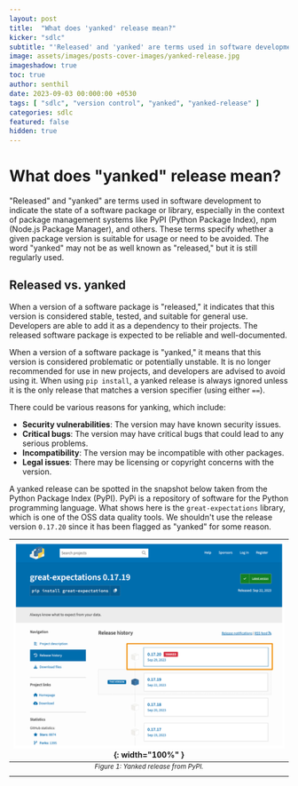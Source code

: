```yaml
---
layout: post
title:  "What does 'yanked' release mean?"
kicker: "sdlc"
subtitle: "'Released' and 'yanked' are terms used in software development to indicate the state of a software package or library. These terms specify whether a given package version is suitable for usage or need to be avoided."
image: assets/images/posts-cover-images/yanked-release.jpg
imageshadow: true
toc: true
author: senthil
date: 2023-09-03 00:000:00 +0530
tags: [ "sdlc", "version control", "yanked", "yanked-release" ]
categories: sdlc
featured: false
hidden: true
---
```


# What does "yanked" release mean?

"Released" and "yanked" are terms used in software development to indicate the state of a software package or library, especially in the context of package management systems like PyPI (Python Package Index), npm (Node.js Package Manager), and others. These terms specify whether a given package version is suitable for usage or need to be avoided. The word "yanked" may not be as well known as "released," but it is still regularly used.

## Released vs. yanked

When a version of a software package is "released," it indicates that this version is considered stable, tested, and suitable for general use. Developers are able to add it as a dependency to their projects. The released software package is expected to be reliable and well-documented.

When a version of a software package is "yanked," it means that this version is considered problematic or potentially unstable. It is no longer recommended for use in new projects, and developers are advised to avoid using it. When using `pip install`, a yanked release is always ignored unless it is the only release that matches a version specifier (using either `==`).

There could be various reasons for yanking, which include:

* **Security vulnerabilities**: The version may have known security issues.
* **Critical bugs**: The version may have critical bugs that could lead to any serious problems.
* **Incompatibility**: The version may be incompatible with other packages.
* **Legal issues**: There may be licensing or copyright concerns with the version.

A yanked release can be spotted in the snapshot below taken from the Python Package Index (PyPI). PyPi is a repository of software for the Python programming language. What shows here is the `great-expectations` library, which is one of the OSS data quality tools. We shouldn't use the release version `0.17.20` since it has been flagged as "yanked" for some reason.

|![Figure 1: Yanked release from PyPI](/assets/images/posts/example-yanked-release.png){: width="100%" }|
|:-:|
|<sup>*Figure 1: Yanked release from PyPI.*</sup>|<br/><br/>

